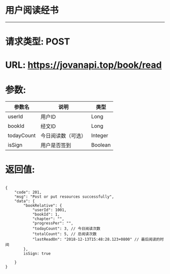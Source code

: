 # 用户阅读经书
---
# 请求类型: POST
# URL: https://jovanapi.top/book/read
# 参数:
参数名 | 说明                   | 类型
----- |----------------------- | ----
userId  | 用户ID   | Long
bookId  | 经文ID  | Long
todayCount  | 今日阅读数（可选） | Integer
isSign  | 用户是否签到 | Boolean
# 返回值:
<pre><code>
{
    "code": 201,
    "msg": "Post or put resources successfully",
    "data": {
        "bookRelative": {
            "userId": 1001,
            "bookId": 1,
            "chapter": "",
            "progressPer": "",
            "todayCount": 3, // 今日阅读次数
            "totalCount": 5, // 总阅读次数
            "lastReadOn": "2018-12-13T15:48:28.123+0800" // 最后阅读的时间
        },
        isSign: true
        
    }
}
</code></pre>
